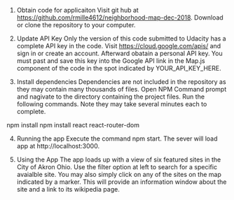 1. Obtain code for applicaiton
Visit git hub at https://github.com/rmille4612/neighborhood-map-dec-2018.  Download or clone the repository to your computer.

2. Update API Key
Only the version of this code submitted to Udacity has a complete API key in the code.  Visit https://cloud.google.com/apis/  and sign in or create an account.  Afterward obatain a personal API key.  You must past and save this key into the Google API link in the Map.js component of the code in the spot indicated by YOUR_API_KEY_HERE.

3. Install dependencies
Dependencies are not included in the repository as they may contain many thousands of files.  Open NPM Command prompt and nagivate to the directory containing the project files.  Run the following commands.  Note they may take several minutes each to complete.

npm install
npm install react react-router-dom

4. Running the app
Execute the command npm start.  The sever will load app at http://localhost:3000.  

5. Using the App
The app loads up with a view of six featured sites in the City of Akron Ohio.  Use the filter option at left to search for a specific avaialble site.  You may also simply click on any of the sites on the map indicated by a marker.  This will provide an information window about the site and a link to its wikipedia page.